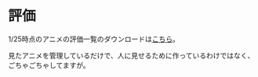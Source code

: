 # 評価

1/25時点のアニメの評価一覧のダウンロードは[こちら](https://github.com/yuusanx3/anime/raw/master/Anime.xlsx)。

見たアニメを管理しているだけで、人に見せるために作っているわけではなく、ごちゃごちゃしてますが。

